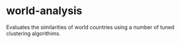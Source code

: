 # world-analysis
Evaluates the similarities of world countries using a number of tuned clustering algorithims.
